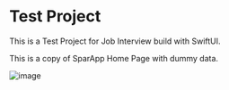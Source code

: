 # Test Project
This is a Test Project for Job Interview build with SwiftUI. 

This is a copy of SparApp Home Page with dummy data.

![image](https://github.com/Rainfall21/TestProject1221/assets/94543359/c5f24f2c-7102-4a7b-9424-55fc1d3013ad)

